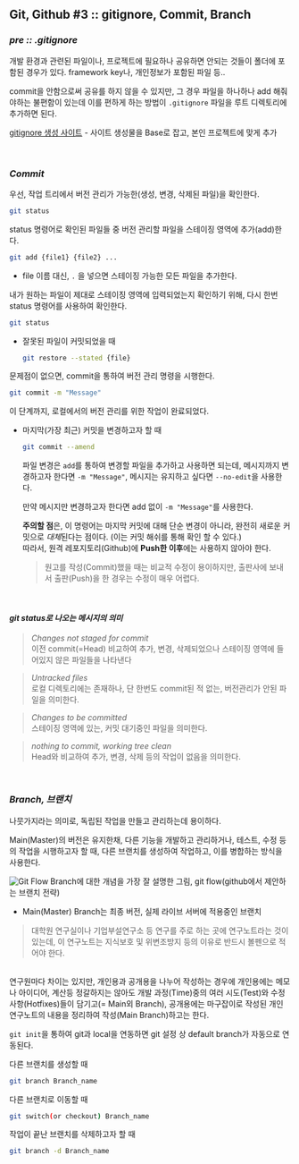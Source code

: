 ## Git, Github #3 :: gitignore, Commit, Branch

### *pre :: .gitignore*

개발 환경과 관련된 파일이나, 프로젝트에 필요하나 공유하면 안되는 것들이 폴더에 포함된 경우가 있다. framework key나, 개인정보가 포함된 파일 등..

commit을 안함으로써 공유를 하지 않을 수 있지만, 그 경우 파일을 하나하나 add 해줘야하는 불편함이 있는데 이를 편하게 하는 방법이 `.gitignore` 파일을 루트 디렉토리에 추가하면 된다.

[gitignore 생성 사이트](https://www.toptal.com/developers/gitignore/) - 사이트 생성물을 Base로 잡고, 본인 프로젝트에 맞게 추가

<br>

### *Commit*

우선, 작업 트리에서 버전 관리가 가능한(생성, 변경, 삭제된 파일)을 확인한다.

``` bash
git status
```

status 명령어로 확인된 파일들 중 버전 관리할 파일을 스테이징 영역에 추가(add)한다.

``` bash
git add {file1} {file2} ...
```

- file 이름 대신, `.` 을 넣으면 스테이징 가능한 모든 파일을 추가한다.

내가 원하는 파일이 제대로 스테이징 영역에 입력되었는지 확인하기 위해, 다시 한번 status 명령어를 사용하여 확인한다.

``` bash
git status
```

- 잘못된 파일이 커밋되었을 때

    ``` bash
    git restore --stated {file}
    ```

문제점이 없으면, commit을 통하여 버전 관리 명령을 시행한다.

``` bash
git commit -m "Message"
```

이 단계까지, 로컬에서의 버전 관리를 위한 작업이 완료되었다.

- 마지막(가장 최근) 커밋을 변경하고자 할 때
    
    ```bash
    git commit --amend
    ```

    파일 변경은 `add`를 통하여 변경할 파일을 추가하고 사용하면 되는데, 메시지까지 변경하고자 한다면 `-m "Message"`, 메시지는 유지하고 싶다면 `--no-edit`을 사용한다.

    만약 메시지만 변경하고자 한다면 add 없이 `-m "Message"`를 사용한다.

    **주의할 점**은, 이 명령어는 마지막 커밋에 대해 단순 변경이 아니라, 완전히 새로운 커밋으로 *대체*된다는 점이다. (이는 커밋 해쉬를 통해 확인 할 수 있다.)    
    따라서, 원격 레포지토리(Github)에 **Push한 이후**에는 사용하지 않아야 한다.
    
    > 원고를 작성(Commit)했을 때는 비교적 수정이 용이하지만, 출판사에 보내서 출판(Push)을 한 경우는 수정이 매우 어렵다.


<br>

#### *git status로 나오는 메시지의 의미*

> *Changes not staged for commit*    
이전 commit(=Head) 비교하여 추가, 변경, 삭제되었으나 스테이징 영역에 들어있지 않은 파일들을 나타낸다 

> *Untracked files*    
로컬 디렉토리에는 존재하나, 단 한번도 commit된 적 없는, 버전관리가 안된 파일을 의미한다.

> *Changes to be committed*    
스테이징 영역에 있는, 커밋 대기중인 파일을 의미한다.

> *nothing to commit, working tree clean*    
Head와 비교하여 추가, 변경, 삭제 등의 작업이 없음을 의미한다.

<br>

### *Branch, 브랜치*

나뭇가지라는 의미로, 독립된 작업을 만들고 관리하는데 용이하다.

Main(Master)의 버전은 유지한채, 다른 기능을 개발하고 관리하거나, 테스트, 수정 등의 작업을 시행하고자 할 때, 다른 브랜치를 생성하여 작업하고, 이를 병합하는 방식을 사용한다.

![Git Flow](https://nvie.com/img/git-model@2x.png)
Branch에 대한 개념을 가장 잘 설명한 그림, git flow(github에서 제안하는 브랜치 전략)

- Main(Master) Branch는 최종 버전, 실제 라이브 서버에 적용중인 브랜치

> 대학원 연구실이나 기업부설연구소 등 연구를 주로 하는 곳에 연구노트라는 것이 있는데, 이 연구노트는 지식보호 및 위변조방지 등의 이유로 반드시 볼펜으로 적어야 한다.
<br>     
연구원마다 차이는 있지만, 개인용과 공개용을 나누어 작성하는 경우에 개인용에는 메모나 아이디어, 계산등 정갈하지는 않아도 개발 과정(Time)중의 여러 시도(Test)와 수정사항(Hotfixes)들이 담기고(= Main외 Branch), 공개용에는 마구잡이로 작성된 개인 연구노트의 내용을 정리하여 작성(Main Branch)하고는 한다.

<br>

`git init`을 통하여 git과 local을 연동하면 git 설정 상 default branch가 자동으로 연동된다.

다른 브랜치를 생성할 때

``` bash
git branch Branch_name
```

다른 브랜치로 이동할 때

``` bash
git switch(or checkout) Branch_name
```

작업이 끝난 브랜치를 삭제하고자 할 때

``` bash
git branch -d Branch_name
```